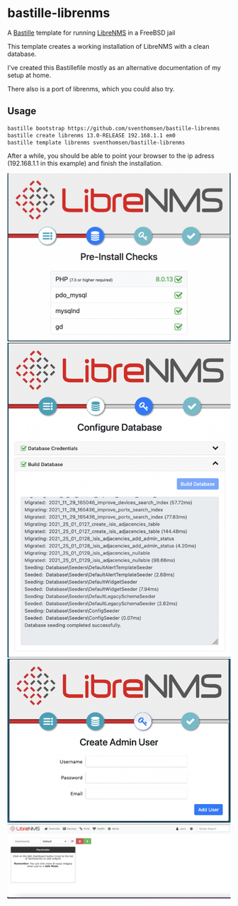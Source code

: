# bastille-librenms
A [Bastille](https://bastillebsd.org/) template for running [LibreNMS](https://librenms.org) in a FreeBSD jail 

This template creates a working installation of LibreNMS with a clean database.

I've created this Bastillefile mostly as an alternative documentation of my setup at home. 

There also is a port of librenms, which you could also try.

## Usage

    bastille bootstrap https://github.com/sventhomsen/bastille-librenms
    bastille create librenms 13.0-RELEASE 192.168.1.1 em0
    bastille template librenms sventhomsen/bastille-librenms

After a while, you should be able to point your browser to the ip adress (192.168.1.1 in this example) and finish the installation.

![First launch](/librenms-launch.png)
![Databse Setup](/librenms-database.png)
![Create Admin User](/librenms-admin.png)
![First login](/librenms-login.png)


